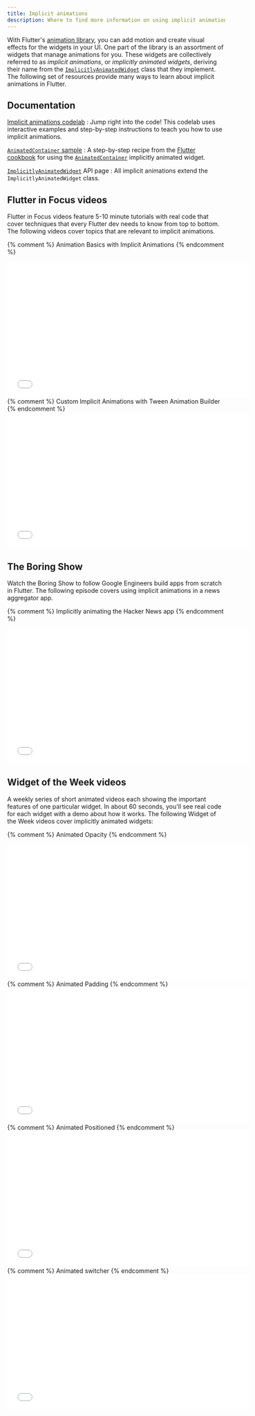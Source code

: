 ```yaml
---
title: Implicit animations
description: Where to find more information on using implicit animations in Flutter.
---
```


With Flutter's [animation library][],
you can add motion and create visual effects
for the widgets in your UI.
One part of the library is an assortment of widgets
that manage animations for you.
These widgets are collectively referred to as _implicit animations_,
or _implicitly animated widgets_, deriving their name from the
[`ImplicitlyAnimatedWidget`][] class that they implement.
The following set of resources provide many ways to learn
about implicit animations in Flutter.

## Documentation
[Implicit animations codelab][]
: Jump right into the code!
  This codelab uses interactive examples
  and step-by-step instructions to teach you
  how to use implicit animations.

[`AnimatedContainer` sample][]
: A step-by-step recipe from the [Flutter cookbook][]
  for using the [`AnimatedContainer`][]
  implicitly animated widget.

[`ImplicitlyAnimatedWidget`][] API page
: All implicit animations extend the `ImplicitlyAnimatedWidget` class.

## Flutter in Focus videos

Flutter in Focus videos feature 5-10 minute tutorials
with real code that cover techniques
that every Flutter dev needs to know from top to bottom.
The following videos cover topics
that are relevant to implicit animations.

{% comment %} Animation Basics with Implicit Animations {% endcomment %}

<iframe width="560" height="315" src="{{site.youtube-site}}/embed/IVTjpW3W33s" frameborder="0" allow="accelerometer; autoplay; encrypted-media; gyroscope; picture-in-picture" allowfullscreen></iframe>
{% comment %} Custom Implicit Animations with Tween Animation Builder {% endcomment %}
<iframe width="560" height="315" src="{{site.youtube-site}}/embed/6KiPEqzJIKQ" frameborder="0" allow="accelerometer; autoplay; encrypted-media; gyroscope; picture-in-picture" allowfullscreen></iframe>

## The Boring Show

Watch the Boring Show to follow Google Engineers build apps
from scratch in Flutter. The following episode covers
using implicit animations in a news aggregator app.

{% comment %} Implicitly animating the Hacker News app {% endcomment %}

<iframe width="560" height="315" src="{{site.youtube-site}}/embed/8ehlWchLVlQ" frameborder="0" allow="accelerometer; autoplay; encrypted-media; gyroscope; picture-in-picture" allowfullscreen></iframe>

## Widget of the Week videos
A weekly series of short animated videos each showing
the important features of one particular widget.
In about 60 seconds, you'll see real code for each
widget with a demo about how it works.
The following Widget of the Week videos cover
implicitly animated widgets:

{% comment %} Animated Opacity {% endcomment %}
<iframe width="560" height="315" src="{{site.youtube-site}}/embed/QZAvjqOqiLY" frameborder="0" allow="accelerometer; autoplay; encrypted-media; gyroscope; picture-in-picture" allowfullscreen></iframe>
{% comment %} Animated Padding {% endcomment %}
<iframe width="560" height="315" src="{{site.youtube-site}}/embed/PY2m0fhGNz4" frameborder="0" allow="accelerometer; autoplay; encrypted-media; gyroscope; picture-in-picture" allowfullscreen></iframe>
{% comment %} Animated Positioned {% endcomment %}
<iframe width="560" height="315" src="{{site.youtube-site}}/embed/hC3s2YdtWt8" frameborder="0" allow="accelerometer; autoplay; encrypted-media; gyroscope; picture-in-picture" allowfullscreen></iframe>
{% comment %} Animated switcher {% endcomment %}
<iframe width="560" height="315" src="{{site.youtube-site}}/embed/2W7POjFb88g" frameborder="0" allow="accelerometer; autoplay; encrypted-media; gyroscope; picture-in-picture" allowfullscreen></iframe>


[`AnimatedContainer` sample]: /cookbook/animation/animated-container
[`AnimatedContainer`]: {{site.api}}/flutter/widgets/AnimatedContainer-class.html
[animation library]: {{site.api}}/flutter/animation/animation-library.html
[Flutter cookbook]: /cookbook
[Implicit animations codelab]: /codelabs/implicit-animations
[`ImplicitlyAnimatedWidget`]: {{site.api}}/flutter/widgets/ImplicitlyAnimatedWidget-class.html
